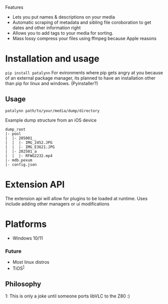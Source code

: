 Features
* Lets you put names & descriptions on your media
* Automatic scraping of metadata and sibling file coroboration to get dates and other information right
* Allows you to add tags to your media for sorting.
* Mass lossy compress your files using ffmpeg because Apple reasons

# Installation and usage
`pip install patalynn`
For evironments where pip gets angry at you because of an external package manager, its planned to have an installation other than pip for linux and windows. (Pyinstaller?)
## Usage
`patalynn path/to/your/media/dump/directory`

Example dump structure from an iOS device
```
dump_root
|- pool
|  |- 205001__
|  |  |- IMG_2452.JPG
|  |  |- IMG_E3621.JPG
|  |- 202501_a
|  |  |- RFWG2232.mp4
|- mdb.pexum
|- config.json
```

# Extension API
The extension api will allow for plugins to be loaded at runtime. 
Uses include adding other managers or ui modifications

# Platforms
* Windows 10/11
### Future
* Most linux distros
* TiOS<sup>[1](#f1)</sup>
  
## Philosophy


<a name="f1">1</a>: This is only a joke until someone ports libVLC to the Z80 :)
